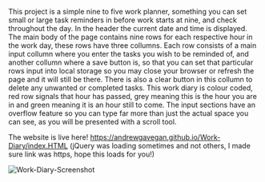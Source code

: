 This project is a simple nine to five work planner, something you can set small or large task reminders in before work starts at nine, and check throughout the day.
In the header the current date and time is displayed. 
The main body of the page contains nine rows for each respective hour in the work day, these rows have three collumns. Each row consists of a main input collumn where you enter the tasks you wish to be reminded of, and another collumn where a save button is, so that you can set that particular rows input into local storage so you may close your browser or refresh the page and it will still be there. There is also a clear button in this collumn to delete any unwanted or completed tasks. 
This work diary is colour coded, red row signals that hour has passed, grey meaning this is the hour you are in and green meaning it is an hour still to come. 
The input sections have an overflow feature so you can type far more than just the actual space you can see, as you will be presented with a scroll tool.

The website is live here! https://andrewgavegan.github.io/Work-Diary/index.HTML
(jQuery was loading sometimes and not others, I made sure link was https, hope this loads for you!)

![Work-Diary-Screenshot](https://user-images.githubusercontent.com/91113260/159838153-4ab6391a-7f53-47d2-bc9c-3a66af08bc92.PNG)
